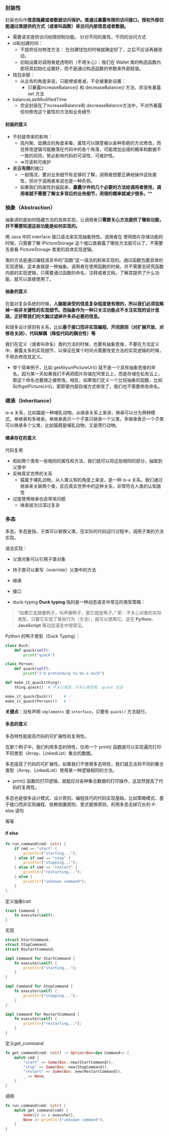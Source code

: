 ### 封装性
封装也叫作**信息隐藏或者数据访问保护。类通过暴露有限的访问接口，授权外部仅能通过类提供的方式（或者叫函数）来访问内部信息或者数据。**
- 需要语言提供访问权限控制功能。
针对不同的属性，不同的访问方式
- id和创建时间：
	- 不提供任何修改方法： 在创建钱包的时候就确定好了，之后不应该再被改动，
	- 初始设置对调用者是透明的（不用关心）：我们在 Wallet 类的构造函数内部将其初始化设置好，而不是通过构造函数的参数来外部赋值。
- 钱包余额：
	- 从业务的角度来说，只能增或者减，不会被重新设置：
		- 只暴露increaseBalance() 和 decreaseBalance() 方法，并没有暴露 set 方法
-  balanceLastModifiedTime
	- 完全封装在了increaseBalance和 decreaseBalance方法中，不对外暴露任何修改这个属性的方法和业务细节
#### 封装的意义
- 不封装带来的影响：
	- 高内聚、低耦合的角度来看，属性可以随意被以各种奇葩的方式修改，而且修改逻辑可能散落在代码中的各个角落，可能增加出错的概率和数据不一致的风险，势必影响代码的可读性、可维护性。
	- =>可读和可维护
- 暴露**有限**的接口
	- 一般情况，要对业务细节有足够的了解，调用者想要正确地操作这些属性，但对于调用者来说也是一种负担。
	- 如果我们将属性封装起来，**暴露少许的几个必要的方法给调用者使用，调用者就不需要了解太多背后的业务细节，用错的概率就减少很多。****

### 抽象（Abstraction）

抽象讲的是如何隐藏方法的具体实现，让调用者只**需要关心方法提供了哪些功能，并不需要知道这些功能是如何实现的。**

用 Java 中的 interface 接口语法来实现抽象特性。调用者在
使用图片存储功能的时候，只需要了解 IPictureStorage 这个接口类暴露了哪些方法就可以了，不需要去查看 PictureStorage 类里的具体实现逻辑。

类的方法是通过编程语言中的“函数”这一语法机制来实现的。通过函数包裹具体的实现逻辑，这本身就是一种抽象。调用者在使用函数的时候，并不需要去研究函数内部的实现逻辑，只需要通过函数的命名、注释或者文档，了解其提供了什么功能，就可以直接使用了。
#### 抽象的意义

在面对复杂系统的时候，**人脑能承受的信息复杂程度是有限的，所以我们必须忽略掉一些非关键性的实现细节。而抽象作为一种只关注功能点不关注实现的设计思路，正好帮我们的大脑过滤掉许多非必要的信息。**

和很多设计原则有关系，比如**基于接口而非实现编程、开闭原则（对扩展开放、对修改关闭）、代码解耦（降低代码的耦合性）等**

我们在定义（或者叫命名）类的方法的时候，也要有抽象思维，不要在方法定义中，暴露太多的实现细节，以保证在某个时间点需要改变方法的实现逻辑的时候，不用去修改其定义。
- 举个简单例子，比如 getAliyunPictureUrl() 就不是一个具有抽象思维的命名，因为某一天如果我们不再把图片存储在阿里云上，而是存储在私有云上，那这个命名也要随之被修改。相反，如果我们定义一个比较抽象的函数，比如叫作getPictureUrl()，那即便内部存储方式修改了，我们也不需要修改命名。
### 继承（Inheritance）

is-a 关系，比如猫是一种哺乳动物。从继承关系上来讲，继承可以分为两种模式，单继承和多继承。单继承表示一个子类只继承一个父类，多继承表示一个子类可以继承多个父类，比如猫既是哺乳动物，又是爬行动物。

#### 继承存在的意义
代码复用
- 假如两个类有一些相同的属性和方法，我们就可以将这些相同的部分，抽取到父类中
- 反映真实世界的关系
	- 猫属于哺乳动物，从人类认知的角度上来说，是一种 is-a 关系。我们通过继承来关联两个类，反应真实世界中的这种关系，非常符合人类的认知直觉
- 过度使用继承也会带来问题
	- 继承层次过深过复杂
### 多态
多态。多态是指，子类可以替换父类，在实际的代码运行过程中，调用子类的方法实现。

语法实现：
- 父类对象可以引用子类对象
- 持子类可以重写（override）父类中的方法

- 继承
- 接口
- duck-typing
**Duck typing** 指的是一种动态语言中常见的类型策略：
> “如果它走路像鸭子，叫声像鸭子，那它就是鸭子。”
即：不关心对象的实际类型，只要它实现了某些行为（方法），就可以使用它。这在 **Python、JavaScript** 等动态语言中很常见。

Python 的鸭子类型（Duck Typing）：

```python
class Duck:
    def quack(self):
        print("quack")

class Person:
    def quack(self):
        print("I'm pretending to be a duck")

def make_it_quack(thing):
    thing.quack()  # 不关心类型，只关心是否有 .quack 方法

make_it_quack(Duck())     # ✅
make_it_quack(Person())   # ✅

```

**关键点**：没有声明 `implements` 或 `interface`，只要有 `quack()` 方法就行。
#### 多态的意义
多态特性能提高代码的可扩展性和复用性。

在那个例子中，我们利用多态的特性，仅用一个 print() 函数就可以实现遍历打印不同类型（Array、LinkedList）集合的数据。

多态提高了代码的可扩展性。如果我们不使用多态特性，我们就无法将不同的集合类型（Array、LinkedList）使用某一种逻辑相同的方法。
- print() 函数的打印逻辑，就能应对各种集合数据的打印操作，这显然提高了代码的复用性。

多态也是很多设计模式、设计原则、编程技巧的代码实现基础，比如策略模式、基于接口而非实现编程、依赖倒置原则、里式替换原则、利用多态去掉冗长的 if-else 语句

等等
#### if else
```rust
fn run_command(cmd: &str) {
    if cmd == "start" {
        println!("starting...");
    } else if cmd == "stop" {
        println!("stopping...");
    } else if cmd == "restart" {
        println!("restarting...");
    } else {
        println!("unknown command");
    }
}
```
定义抽象trait
```rust
trait Command {
    fn execute(&self);
}
```
实现
```rust
struct StartCommand;
struct StopCommand;
struct RestartCommand;

impl Command for StartCommand {
    fn execute(&self) {
        println!("starting...");
    }
}

impl Command for StopCommand {
    fn execute(&self) {
        println!("stopping...");
    }
}

impl Command for RestartCommand {
    fn execute(&self) {
        println!("restarting...");
    }
}

```
定义get_command
```rust
fn get_command(cmd: &str) -> Option<Box<dyn Command>> {
    match cmd {
        "start" => Some(Box::new(StartCommand)),
        "stop" => Some(Box::new(StopCommand)),
        "restart" => Some(Box::new(RestartCommand)),
        _ => None,
    }
}

```
调用
```rust
fn run_command(cmd: &str) {
    match get_command(cmd) {
        Some(c) => c.execute(),
        None => println!("unknown command"),
    }
}
```